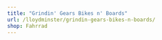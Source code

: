 ```yaml
---
title: "Grindin' Gears Bikes n' Boards"
url: /lloydminster/grindin-gears-bikes-n-boards/
shop: Fahrrad
---
```

